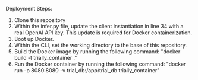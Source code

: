 Deployment Steps:
1. Clone this repository
2. Within the infer.py file, update the client instantiation in line 34 with a real OpenAI API key. This update is required for Docker containerization.
3. Boot up Docker.
4. Within the CLI, set the working directory to the base of this repository.
5. Build the Docker image by running the following command: "docker build -t trially_container ."
6. Run the Docker container by running the following command: "docker run -p 8080:8080 -v trial_db:/app/trial_db trially_container"
